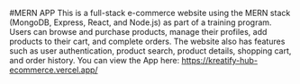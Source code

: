 #MERN APP
This is a full-stack e-commerce website using the MERN stack (MongoDB, Express, React, and Node.js) as part of a training program. Users can browse and purchase products, manage their profiles, add products to their cart, and complete orders. The website also has features such as user authentication, product search, product details, shopping cart, and order history. You can view the App here: https://kreatify-hub-ecommerce.vercel.app/
